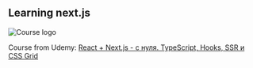 ## Learning next.js
![Course logo](https://img-c.udemycdn.com/course/750x422/3965984_9788_2.jpg)


Course from Udemy: [React + Next.js - с нуля. TypeScript, Hooks, SSR и CSS Grid](https://www.udemy.com/course/react-nextjs/)

